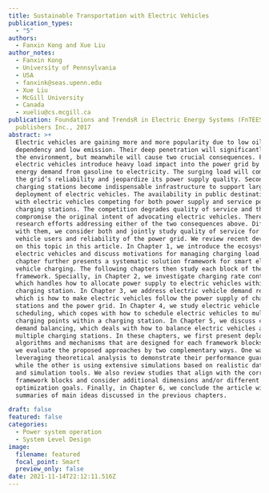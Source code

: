 ```yaml
---
title: Sustainable Transportation with Electric Vehicles
publication_types:
  - "5"
authors:
  - Fanxin Kong and Xue Liu
author_notes:
  - Fanxin Kong
  - University of Pennsylvania
  - USA
  - fanxink@seas.upenn.edu
  - Xue Liu
  - McGill University
  - Canada
  - xueliu@cs.mcgill.ca
publication: Foundations and TrendsR in Electric Energy Systems (FnTEES), now
  publishers Inc., 2017
abstract: >+
  Electric vehicles are gaining more and more popularity due to low oil
  dependency and low emission. Their deep penetration will significantly benefit
  the environment, but meanwhile will cause two crucial consequences. First,
  electric vehicles introduce heavy load impact into the power grid by shifting
  energy demand from gasoline to electricity. The surging load will compromise
  the grid’s reliability and jeopardize its power supply quality. Second,
  charging stations become indispensable infrastructure to support large
  deployment of electric vehicles. The availability in public destinations comes
  with electric vehicles competing for both power supply and service points of
  charging stations. The competition degrades quality of service and thus can
  compromise the original intent of advocating electric vehicles. There are many
  research efforts addressing either of the two consequences above. Different
  with them, we consider both and jointly study quality of service for electric
  vehicle users and reliability of the power grid. We review recent developments
  on this topic in this article. In Chapter 1, we introduce the ecosystem of
  electric vehicles and discuss motivations for managing charging load. This
  chapter further presents a systematic solution framework for smart electric
  vehicle charging. The following chapters then study each block of the
  framework. Specially, in Chapter 2, we investigate charging rate control,
  which handles how to allocate power supply to electric vehicles within a
  charging station. In Chapter 3, we address electric vehicle demand response,
  which is how to make electric vehicles follow the power supply of charging
  stations and the power grid. In Chapter 4, we study electric vehicle
  scheduling, which copes with how to schedule electric vehicles to multiple
  charging points within a charging station. In Chapter 5, we discuss charging
  demand balancing, which deals with how to balance electric vehicles among
  multiple charging stations. In these chapters, we first present deployable
  algorithms and mechanisms that are designed for each framework blocks. Then,
  we evaluate the proposed approaches by two complementary ways. One way is
  leveraging theoretical analysis to demonstrate their performance guarantees,
  while the other is using extensive simulations based on realistic data traces
  and simulation tools. We also review studies that align with the corresponding
  framework blocks and consider additional dimensions and/or different
  optimization goals. Finally, in Chapter 6, we conclude the article with
  summaries of main ideas discussed in the previous chapters.

draft: false
featured: false
categories:
  - Power system operation
  - System Level Design
image:
  filename: featured
  focal_point: Smart
  preview_only: false
date: 2021-11-14T22:12:11.516Z
---
```

